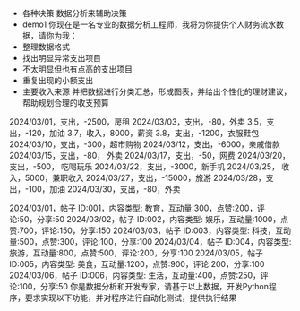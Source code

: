 - 各种决策
    数据分析来辅助决策
- demo1 
    你现在是一名专业的数据分析工程师，我将为你提供个人财务流水数据，请你为我：
- 整理数据格式
- 找出明显异常支出项目
- 不太明显但也有点高的支出项目
- 重复出现的小额支出
- 主要收入来源
并把数据进行分类汇总，形成图表，并给出个性化的理财建议，帮助规划合理的收支预算

2024/03/01，支出，-2500，房租
2024/03/03，支出，-80，外卖
3.5，支出，-120，加油
3.7，收入，8000，薪资
3.8，支出，-1200，衣服鞋包
2024/03/10，支出，-300，超市购物
2024/03/12，支出，-6000，亲戚借款
2024/03/15，支出，-80，  外卖
2024/03/17，支出，-50，网费
2024/03/20，支出，-500，   吃喝玩乐
2024/03/22，支出，-3000，新手机
2024/03/25，    收入，5000，兼职收入
2024/03/27，支出，-15000，旅游
2024/03/28，支出，-100，加油
2024/03/30，支出，-80，外卖

2024/03/01，帖子 ID:001，内容类型: 教育，互动量:300，点赞:200，评论:50，分享:50
2024/03/02，帖子 ID:002，内容类型: 娱乐，互动量:1000，点赞:700，评论:150，分享:150
2024/03/03，帖子 ID:003，内容类型: 科技，互动量:500，点赞:300，评论:100，分享:100
2024/03/04，帖子 ID:004，内容类型: 旅游，互动量:800，点赞:500，评论:200，分享:100
2024/03/05，帖子 ID:005，内容类型: 美食，互动量:1200，点赞:900，评论:200，分享:100
2024/03/06，帖子 ID:006，内容类型: 生活，互动量:400，点赞:250，评论:100，分享:50
你是数据分析和开发专家，请基于以上数据，开发Python程序，要求实现以下功能，并对程序进行自动化测试，提供执行结果